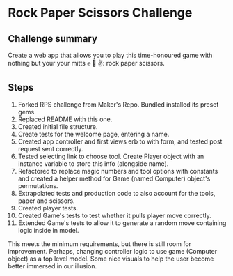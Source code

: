 # Rock Paper Scissors Challenge
## Challenge summary
Create a web app that allows you to play this time-honoured game with nothing but your your mitts :fist: :wave: :v:: rock paper scissors.
## Steps
1. Forked RPS challenge from Maker's Repo. Bundled installed its preset gems. 
2. Replaced README with this one. 
3. Created initial file structure.
4. Create tests for the welcome page, entering a name. 
5. Created app controller and first views erb to with form, and tested post request sent correctly.
6. Tested selecting link to choose tool. Create Player object with an instance variable to store this info (alongside name).
7. Refactored to replace magic numbers and tool options with constants and created a helper method for Game (named Computer) object's permutations.
8. Extrapolated tests and production code to also account for the tools, paper and scissors.
9. Created player tests.
10. Created Game's tests to test whether it pulls player move correctly.
11. Extended Game's tests to allow it to generate a random move containing logic inside in model.

This meets the minimum requirements, but there is still room for improvement. Perhaps, changing controller logic to use game (Computer object) as a top level model.
Some nice visuals to help the user become better immersed in our illusion. 

